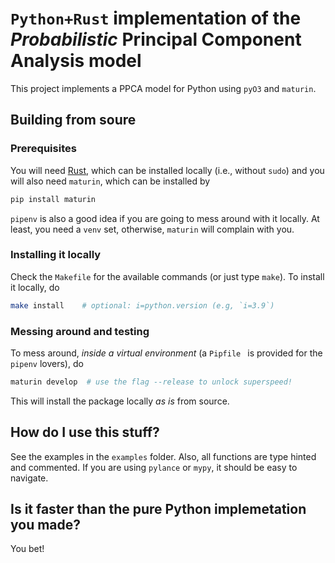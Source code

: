 # `Python+Rust` implementation of the _Probabilistic_ Principal Component Analysis model

This project implements a PPCA model for Python using `pyO3` and `maturin`.


## Building from soure

### Prerequisites

You will need [Rust](https://rust-lang.org/), which can be installed locally (i.e., without `sudo`) and you will also need `maturin`, which can be installed by 
```bash
pip install maturin
```
`pipenv` is also a good idea if you are going to mess around with it locally. At least, you need a `venv` set, otherwise, `maturin` will complain with you.

### Installing it locally

Check the `Makefile` for the available commands (or just type `make`). To install it locally, do
```bash
make install    # optional: i=python.version (e.g, `i=3.9`)
```

### Messing around and testing

To mess around, _inside a virtual environment_ (a `Pipfile ` is provided for the `pipenv` lovers), do
```bash
maturin develop  # use the flag --release to unlock superspeed!
```
This will install the package locally _as is_ from source.

## How do I use this stuff?

See the examples in the `examples` folder. Also, all functions are type hinted and commented. If you are using `pylance` or `mypy`, it should be easy to navigate.

## Is it faster than the pure Python implemetation you made?

You bet!
